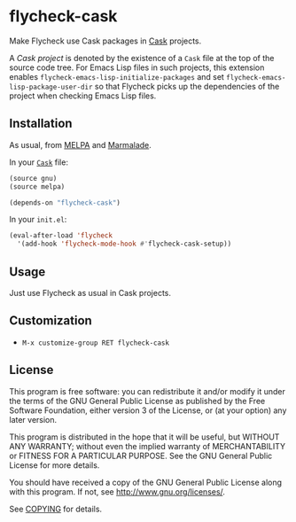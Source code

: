 flycheck-cask
=============

Make Flycheck use Cask packages in [Cask][] projects.

A *Cask project* is denoted by the existence of a `Cask` file at the top of the
source code tree.  For Emacs Lisp files in such projects, this extension enables
`flycheck-emacs-lisp-initialize-packages` and set
`flycheck-emacs-lisp-package-user-dir` so that Flycheck picks up the
dependencies of the project when checking Emacs Lisp files.

Installation
------------

As usual, from [MELPA](http://melpa.milkbox.net) and
[Marmalade](http://marmalade-repo.org/).

In your [`Cask`][cask] file:

```lisp
(source gnu)
(source melpa)

(depends-on "flycheck-cask")
```

In your `init.el`:

```lisp
(eval-after-load 'flycheck
  '(add-hook 'flycheck-mode-hook #'flycheck-cask-setup))
```

Usage
-----

Just use Flycheck as usual in Cask projects.

Customization
-------------

- `M-x customize-group RET flycheck-cask`

License
-------

This program is free software: you can redistribute it and/or modify it under
the terms of the GNU General Public License as published by the Free Software
Foundation, either version 3 of the License, or (at your option) any later
version.

This program is distributed in the hope that it will be useful, but WITHOUT ANY
WARRANTY; without even the implied warranty of MERCHANTABILITY or FITNESS FOR A
PARTICULAR PURPOSE.  See the GNU General Public License for more details.

You should have received a copy of the GNU General Public License along with
this program.  If not, see http://www.gnu.org/licenses/.

See [COPYING](https://github.com/flycheck/flycheck-cask/blob/master/COPYING) for
details.

[cask]: https://github.com/cask/cask
